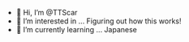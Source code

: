 - 👋 Hi, I’m @TTScar
- 👀 I’m interested in ... Figuring out how this works! 
- 🌱 I’m currently learning ... Japanese


<!---
TTScar/TTScar is a ✨ special ✨ repository because its `README.md` (this file) appears on your GitHub profile.
You can click the Preview link to take a look at your changes.
--->
